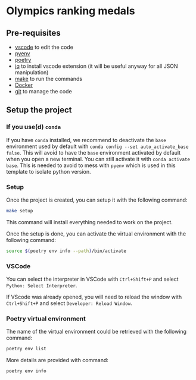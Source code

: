 # Olympics ranking medals

## Pre-requisites

- [vscode](https://code.visualstudio.com/) to edit the code
- [pyenv](https://github.com/pyenv/pyenv)
- [poetry](https://python-poetry.org/)
- [jq](https://stedolan.github.io/jq/) to install vscode extension (it will be useful anyway for all JSON manipulation)
- [make](https://www.gnu.org/software/make/) to run the commands
- [Docker](https://docs.docker.com/get-docker/)
- [git](https://git-scm.com/) to manage the code

## Setup the project

### If you use(d) `conda`

If you have `conda` installed, we recommend to deactivate the `base` environment used by default with `conda config --set auto_activate_base false`. This will avoid to have the `base` environment activated by default when you open a new terminal. You can still activate it with `conda activate base`. This is needed to avoid to mess with `pyenv` which is used in this template to isolate python version.

### Setup

Once the project is created, you can setup it with the following command:

```bash
make setup
```

This command will install everything needed to work on the project.

Once the setup is done, you can activate the virtual environment with the following command:

```bash
source $(poetry env info --path)/bin/activate
```

### VSCode

You can select the interpreter in VSCode with `Ctrl+Shift+P` and select `Python: Select Interpreter`.

If VScode was already opened, you will need to reload the window with `Ctrl+Shift+P` and select `Developer: Reload Window`.

### Poetry virtual environment

The name of the virtual environment could be retrieved with the following command:

```bash
poetry env list
```

More details are provided with command:

```bash
poetry env info
```

